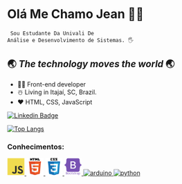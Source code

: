 #    Olá Me Chamo Jean 👨‍💻
```
 Sou Estudante Da Univali De  
Análise e Desenvolvimento de Sistemas. 🖐
```
## 🌏 *The technology moves the world* 🌏

- 🧙🏼‍️ Front-end developer
- ☃️ Living in Itajaí, SC, Brazil.
- ❤️ HTML, CSS, JavaScript

[![Linkedin Badge](https://img.shields.io/badge/-Jean%20Paulo-blue?style=flat-square&logo=Linkedin&logoColor=white&link=https://www.linkedin.com/in/jean-paulo-ab9442219/)](https://www.linkedin.com/in/jean-paulo-ab9442219/)


[![Top Langs](https://github-readme-stats.vercel.app/api/top-langs/?username=jeanpaulo2047&layout=compact&show_icons=true)](https://github.com/jeanpaulo204/github-readme-stats)

<h3>Conhecimentos:</h3>
<a href="https://developer.mozilla.org/en-US/docs/Web/JavaScript" target="_blank"> <img src="https://raw.githubusercontent.com/devicons/devicon/master/icons/javascript/javascript-original.svg" alt="javascript" width="40" height="40"/>  </a> <a href="https://www.w3.org/html/" target="_blank"> <img src="https://raw.githubusercontent.com/devicons/devicon/master/icons/html5/html5-original-wordmark.svg" alt="html5" width="40" height="40"/> </a> <a href="https://www.w3schools.com/css/" target="_blank"> <img src="https://raw.githubusercontent.com/devicons/devicon/master/icons/css3/css3-original-wordmark.svg"  alt="css3" width="40" height="40"/> <a href="https://getbootstrap.com" target="_blank"> <img src="https://raw.githubusercontent.com/devicons/devicon/master/icons/bootstrap/bootstrap-plain-wordmark.svg" alt="bootstrap" width="40" height="40"/>   </a> <a href="https://www.arduino.cc/" target="_blank"> <img src="https://cdn.worldvectorlogo.com/logos/arduino-1.svg" alt="arduino" width="40" height="40"/>
  </a> <a href="https://www.arduino.cc/" target="_blank"> <img src="https://upload.wikimedia.org/wikipedia/commons/thumb/c/c3/Python-logo-notext.svg/800px-Python-logo-notext.svg.png" alt="python" width="40" height="40"/>
 </a>

